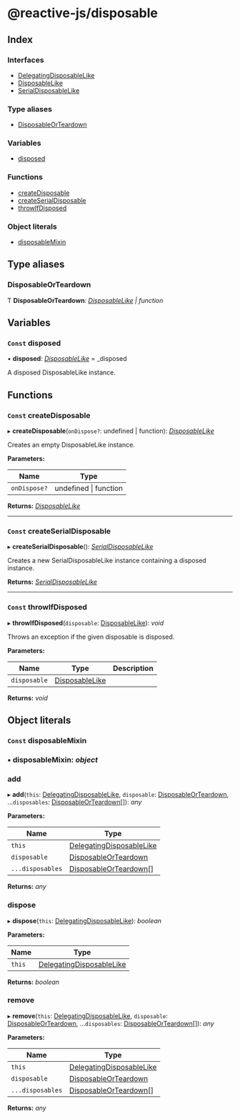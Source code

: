 
# @reactive-js/disposable

## Index

### Interfaces

* [DelegatingDisposableLike](interfaces/delegatingdisposablelike.md)
* [DisposableLike](interfaces/disposablelike.md)
* [SerialDisposableLike](interfaces/serialdisposablelike.md)

### Type aliases

* [DisposableOrTeardown](README.md#disposableorteardown)

### Variables

* [disposed](README.md#const-disposed)

### Functions

* [createDisposable](README.md#const-createdisposable)
* [createSerialDisposable](README.md#const-createserialdisposable)
* [throwIfDisposed](README.md#const-throwifdisposed)

### Object literals

* [disposableMixin](README.md#const-disposablemixin)

## Type aliases

###  DisposableOrTeardown

Ƭ **DisposableOrTeardown**: *[DisposableLike](interfaces/disposablelike.md) | function*

## Variables

### `Const` disposed

• **disposed**: *[DisposableLike](interfaces/disposablelike.md)* =  _disposed

A disposed DisposableLike instance.

## Functions

### `Const` createDisposable

▸ **createDisposable**(`onDispose?`: undefined | function): *[DisposableLike](interfaces/disposablelike.md)*

Creates an empty DisposableLike instance.

**Parameters:**

Name | Type |
------ | ------ |
`onDispose?` | undefined &#124; function |

**Returns:** *[DisposableLike](interfaces/disposablelike.md)*

___

### `Const` createSerialDisposable

▸ **createSerialDisposable**(): *[SerialDisposableLike](interfaces/serialdisposablelike.md)*

Creates a new SerialDisposableLike instance containing a disposed instance.

**Returns:** *[SerialDisposableLike](interfaces/serialdisposablelike.md)*

___

### `Const` throwIfDisposed

▸ **throwIfDisposed**(`disposable`: [DisposableLike](interfaces/disposablelike.md)): *void*

Throws an exception if the given disposable is disposed.

**Parameters:**

Name | Type | Description |
------ | ------ | ------ |
`disposable` | [DisposableLike](interfaces/disposablelike.md) |   |

**Returns:** *void*

## Object literals

### `Const` disposableMixin

### ▪ **disposableMixin**: *object*

###  add

▸ **add**(`this`: [DelegatingDisposableLike](interfaces/delegatingdisposablelike.md), `disposable`: [DisposableOrTeardown](README.md#disposableorteardown), ...`disposables`: [DisposableOrTeardown](README.md#disposableorteardown)[]): *any*

**Parameters:**

Name | Type |
------ | ------ |
`this` | [DelegatingDisposableLike](interfaces/delegatingdisposablelike.md) |
`disposable` | [DisposableOrTeardown](README.md#disposableorteardown) |
`...disposables` | [DisposableOrTeardown](README.md#disposableorteardown)[] |

**Returns:** *any*

###  dispose

▸ **dispose**(`this`: [DelegatingDisposableLike](interfaces/delegatingdisposablelike.md)): *boolean*

**Parameters:**

Name | Type |
------ | ------ |
`this` | [DelegatingDisposableLike](interfaces/delegatingdisposablelike.md) |

**Returns:** *boolean*

###  remove

▸ **remove**(`this`: [DelegatingDisposableLike](interfaces/delegatingdisposablelike.md), `disposable`: [DisposableOrTeardown](README.md#disposableorteardown), ...`disposables`: [DisposableOrTeardown](README.md#disposableorteardown)[]): *any*

**Parameters:**

Name | Type |
------ | ------ |
`this` | [DelegatingDisposableLike](interfaces/delegatingdisposablelike.md) |
`disposable` | [DisposableOrTeardown](README.md#disposableorteardown) |
`...disposables` | [DisposableOrTeardown](README.md#disposableorteardown)[] |

**Returns:** *any*
